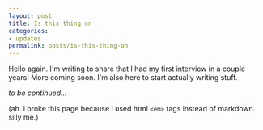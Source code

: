 ```yaml
---
layout: post
title: Is this thing on
categories:
- updates
permalink: posts/is-this-thing-on
---
```


Hello again. I'm writing to share that I had my first interview in a couple years! More coming soon. I'm also here to start actually writing stuff.

*to be continued...*

(ah. i broke this page because i used html `<em>` tags instead of markdown. silly me.)